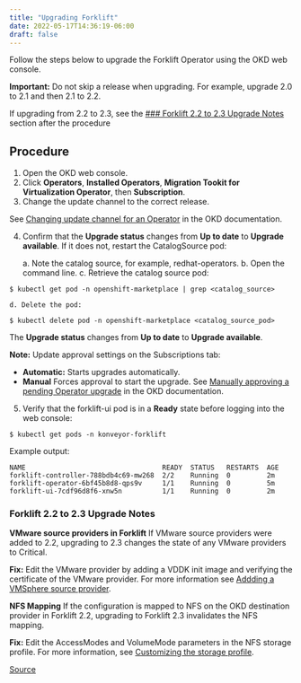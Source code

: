 ```yaml
---
title: "Upgrading Forklift"
date: 2022-05-17T14:36:19-06:00
draft: false
---
```

Follow the steps below to upgrade the Forklift Operator using the OKD web console.

**Important:** Do not skip a release when upgrading.  For example, upgrade 2.0 to 2.1 and then 2.1 to 2.2.

If upgrading from 2.2 to 2.3, see the [### Forklift 2.2 to 2.3 Upgrade Notes](#Forklift-2.2-to-2.3-Upgrade-Notes) section after the procedure

## Procedure
1. Open the OKD web console.
2. Click **Operators**, **Installed Operators**, **Migration Tookit for Virtualization Operator**, then **Subscription**.
3. Change the update channel to the correct release.

See [Changing update channel for an Operator](https://docs.okd.io/latest/operators/admin/olm-upgrading-operators.html#olm-changing-update-channel_olm-upgrading-operators) in the OKD documentation.

4. Confirm that the **Upgrade status** changes from **Up to date** to **Upgrade available**. If it does not, restart the CatalogSource pod:

    a. Note the catalog source, for example, redhat-operators.
    b. Open the command line.
    c. Retrieve the catalog source pod:
```
$ kubectl get pod -n openshift-marketplace | grep <catalog_source>
```
    d. Delete the pod:
```
$ kubectl delete pod -n openshift-marketplace <catalog_source_pod>
```
The **Upgrade status** changes from **Up to date** to **Upgrade available**.

**Note:** Update approval settings on the Subscriptions tab:
* **Automatic:** Starts upgrades automatically.
* **Manual** Forces approval to start the upgrade. See [Manually approving a pending Operator upgrade](https://docs.okd.io/latest/operators/admin/olm-upgrading-operators.html#olm-approving-pending-upgrade_olm-upgrading-operators) in the OKD documentation.

5. Verify that the forklift-ui pod is in a **Ready** state before logging into the web console:
```
$ kubectl get pods -n konveyor-forklift
```
Example output:
```
NAME                                  READY  STATUS   RESTARTS  AGE
forklift-controller-788bdb4c69-mw268  2/2    Running  0         2m
forklift-operator-6bf45b8d8-qps9v     1/1    Running  0         5m
forklift-ui-7cdf96d8f6-xnw5n          1/1    Running  0         2m
```
### Forklift 2.2 to 2.3 Upgrade Notes
**VMware source providers in Forklift** If VMware source providers were added to 2.2, upgrading to 2.3 changes the state of any VMware providers to Critical.

**Fix:** Edit the VMware provider by adding a VDDK init image and verifying the certificate of the VMware provider. For more information see [Addding a VMSphere source provider](https://access.redhat.com/documentation/en-us/migration_toolkit_for_virtualization/2.2/html/installing_and_using_the_migration_toolkit_for_virtualization/migrating-vms-web-console#adding-source-provider_vmware).

**NFS Mapping**
If the configuration is mapped to NFS on the OKD destination provider in Forklift 2.2, upgrading to Forklift 2.3 invalidates the NFS mapping.

**Fix:** Edit the AccessModes and VolumeMode parameters in the NFS storage profile. For more information, see [Customizing the storage profile](https://access.redhat.com/documentation/en-us/openshift_container_platform/4.9/html-single/virtualization/index#virt-customizing-storage-profile_virt-creating-data-volumes).

[Source](https://github.com/konveyor/konveyor.github.io/blob/main/content/Forklift/InstallingForklift/upgrade.md)
